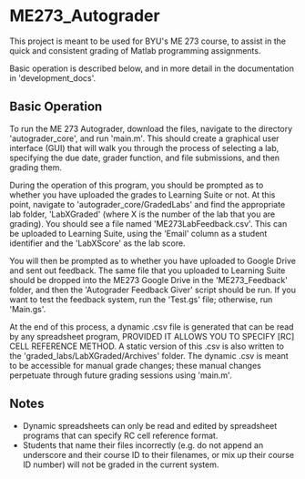 # ME273_Autograder
This project is meant to be used for BYU's ME 273 course, to assist in the quick and consistent grading of Matlab programming assignments.

Basic operation is described below, and in more detail in the documentation in 'development_docs'.

## Basic Operation
To run the ME 273 Autograder, download the files, navigate to the directory 'autograder_core', and run 'main.m'. This should create a graphical user interface (GUI) that will walk you through the process of selecting a lab, specifying the due date, grader function, and file submissions, and then grading them.

During the operation of this program, you should be prompted as to whether you have uploaded the grades to Learning Suite or not. At this point, navigate to 'autograder_core/GradedLabs' and find the appropriate lab folder, 'LabXGraded' (where X is the number of the lab that you are grading). You should see a file named 'ME273LabFeedback.csv'. This can be uploaded to Learning Suite, using the 'Email' column as a student identifier and the 'LabXScore' as the lab score.

You will then be prompted as to whether you have uploaded to Google Drive and sent out feedback. The same file that you uploaded to Learning Suite should be dropped into the ME273 Google Drive in the 'ME273_Feedback' folder, and then the 'Autograder Feedback Giver' script should be run. If you want to test the feedback system, run the 'Test.gs' file; otherwise, run 'Main.gs'.

At the end of this process, a dynamic .csv file is generated that can be read by any spreadsheet program, PROVIDED IT ALLOWS YOU TO SPECIFY [RC] CELL REFERENCE METHOD. A static version of this .csv is also written to the 'graded_labs/LabXGraded/Archives' folder. The dynamic .csv is meant to be accessible for manual grade changes; these manual changes perpetuate through future grading sessions using 'main.m'.

## Notes
* Dynamic spreadsheets can only be read and edited by spreadsheet programs that can specify RC cell reference format.
* Students that name their files incorrectly (e.g. do not append an underscore and their course ID to their filenames, or mix up their course ID number) will not be graded in the current system.
